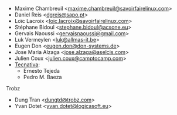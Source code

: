 - Maxime Chambreuil \<<maxime.chambreuil@savoirfairelinux.com>\>
- Daniel Reis \<<dgreis@sapo.pt>\>
- Loïc Lacroix \<<loic.lacroix@savoirfairelinux.com>\>
- Stéphane Bidoul \<<stephane.bidoul@acsone.eu>\>
- Gervais Naoussi \<<gervaisnaoussi@gmail.com>\>
- Luk Vermeylen \<<luk@allmas-it.be>\>
- Eugen Don \<<eugen.don@don-systems.de>\>
- Jose Maria Alzaga \<<jose.alzaga@aselcis.com>\>
- Julien Coux \<<julien.coux@camptocamp.com>\>
- [Tecnativa](https://www.tecnativa.com):
  - Ernesto Tejeda
  - Pedro M. Baeza

Trobz

- Dung Tran \<<dungtd@trobz.com>\>
- Yvan Dotet \<<yvan.dotet@logicasoft.eu>\>
